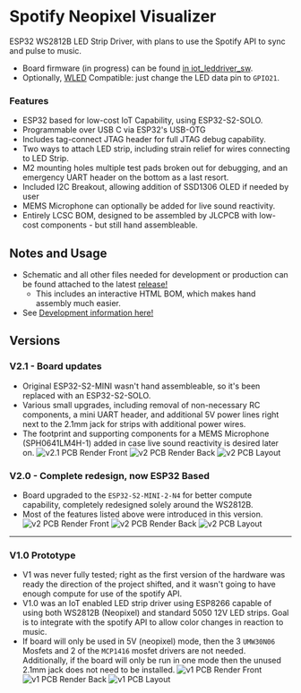 # Spotify Neopixel Visualizer
ESP32 WS2812B LED Strip Driver, with plans to use the Spotify API to sync and pulse to music. 

* Board firmware (in progress) can be found [in iot_leddriver_sw](https://github.com/0xjmux/iot_leddriver_sw).
* Optionally, [WLED](https://github.com/Aircoookie/WLED) Compatible: just change the LED data pin to `GPIO21`. 
 
### Features
* ESP32 based for low-cost IoT Capability, using ESP32-S2-SOLO. 
* Programmable over USB C via ESP32's USB-OTG
* Includes tag-connect JTAG header for full JTAG debug capability. 
* Two ways to attach LED strip, including strain relief for wires connecting to LED Strip. 
* M2 mounting holes multiple test pads broken out for debugging, and an emergency UART header on the bottom as a last resort. 
* Included I2C Breakout, allowing addition of SSD1306 OLED if needed by user
* MEMS Microphone can optionally be added for live sound reactivity. 
* Entirely LCSC BOM, designed to be assembled by JLCPCB with low-cost components - but still hand assembleable. 

## Notes and Usage
* Schematic and all other files needed for development or production can be found attached to the latest [release!](https://github.com/0xjmux/iot_leddriver_hw/releases)
    *  This includes an interactive HTML BOM, which makes hand assembly much easier. 
* See [Development information here!](DEVELOPMENT-NOTES.md)

## Versions

### V2.1 - Board updates
* Original ESP32-S2-MINI wasn't hand assembleable, so it's been replaced with an ESP32-S2-SOLO. 
* Various small upgrades, including removal of non-necessary RC components, a mini UART header, and additional 5V power lines right next to the 2.1mm jack for strips with additional power wires. 
* The footprint and supporting components for a MEMS Microphone (SPH0641LM4H-1) added in case live sound reactivity is desired later on. 
![v2.1 PCB Render Front](files/PCB_v2.1_render_F_RayT.png)
![v2 PCB Render Back](files/PCB_v2.1_render_B_RayT.png)
![v2 PCB Layout](files/PCB_v2.1_layout.png)


### V2.0 - Complete redesign, now ESP32 Based
* Board upgraded to the `ESP32-S2-MINI-2-N4` for better compute capability, completely redesigned solely around the WS2812B.
* Most of the features listed above were introduced in this version.
![v2 PCB Render Front](files/PCB_v2.0_render_F.png)
![v2 PCB Render Back](files/PCB_v2.0_render_B.png)
![v2 PCB Layout](files/PCB_v2.0_layout.png)


---
### V1.0 Prototype
* V1 was never fully tested; right as the first version of the hardware was ready the direction of the project shifted, and it wasn't going to have enough compute for use of the spotify API. 
* V1.0 was an IoT enabled LED strip driver using ESP8266 capable of using both WS2812B (Neopixel) and standard 5050 12V LED strips. Goal is to integrate with the spotify API to allow color changes in reaction to music. 
* If board will only be used in 5V (neopixel) mode, then the 3 `UMW30N06` Mosfets and 2 of the `MCP1416` mosfet drivers are not needed. Additionally, if the board will only be run in one mode then the unused 2.1mm jack does not need to be installed. 
![v1 PCB Render Front](files/PCB_v0.9.1_render_F.png)
![v1 PCB Render Back](files/PCB_v0.9.1_render_B.png)
![v1 PCB Layout](files/PCB_v0.9.1_layout.png)
